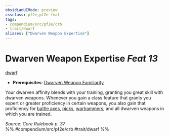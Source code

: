 ```yaml
---
obsidianUIMode: preview
cssclass: pf2e,pf2e-feat
tags:
- compendium/src/pf2e/crb
- trait/dwarf
aliases: ["Dwarven Weapon Expertise"]
---
```

# Dwarven Weapon Expertise  *Feat 13*  
[dwarf](rules/traits/dwarf.md)  

- **Prerequisites**: [Dwarven Weapon Familiarity](compendium/feats/dwarven-weapon-familiarity.md)

Your dwarven affinity blends with your training, granting you great skill with dwarven weapons. Whenever you gain a class feature that grants you expert or greater proficiency in certain weapons, you also gain that proficiency for [battle axes](compendium/equipment/items/battle-axe.md), [picks](compendium/equipment/items/pick.md), [warhammers](compendium/equipment/items/warhammer.md), and all dwarven weapons in which you are trained.

*Source: Core Rulebook p. 37*  
%% #compendium/src/pf2e/crb #trait/dwarf %%